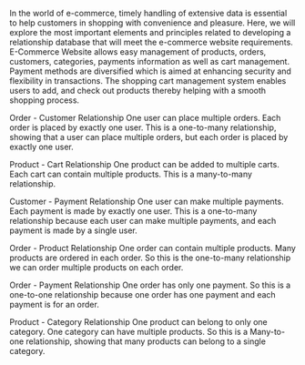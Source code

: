 In the world of e-commerce, timely handling of extensive data is essential to help customers in shopping with convenience and pleasure.
Here, we will explore the most important elements and principles related to developing a relationship database that will meet the e-commerce website requirements.
E-Commerce Website allows easy management of products, orders, customers, categories, payments information as well as cart management.
Payment methods are diversified which is aimed at enhancing security and flexibility in transactions. The shopping cart management system enables users to add, and check out products thereby helping with a smooth shopping process.


Order - Customer Relationship
One user can place multiple orders.
Each order is placed by exactly one user.
This is a one-to-many relationship, showing that a user can place multiple orders, but each order is placed by exactly one user.

Product - Cart Relationship
One product can be added to multiple carts.
Each cart can contain multiple products.
This is a many-to-many relationship.

Customer - Payment Relationship
One user can make multiple payments.
Each payment is made by exactly one user.
This is a one-to-many relationship because each user can make multiple payments, and each payment is made by a single user.

Order - Product Relationship
One order can contain multiple products.
Many products are ordered in each order.
So this is the one-to-many relationship we can order multiple products on each order.

Order - Payment Relationship
One order has only one payment.
So this is a one-to-one relationship because one order has one payment and each payment is for an order.

Product - Category Relationship
One product can belong to only one category.
One category can have multiple products.
So this is a Many-to-one relationship, showing that many products can belong to a single category.

